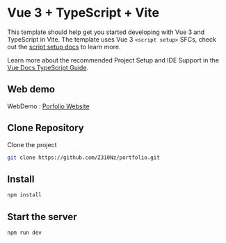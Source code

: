 # Vue 3 + TypeScript + Vite

This template should help get you started developing with Vue 3 and TypeScript in Vite. The template uses Vue 3 `<script setup>` SFCs, check out the [script setup docs](https://v3.vuejs.org/api/sfc-script-setup.html#sfc-script-setup) to learn more.

Learn more about the recommended Project Setup and IDE Support in the [Vue Docs TypeScript Guide](https://vuejs.org/guide/typescript/overview.html#project-setup).

## Web demo
WebDemo : [Porfolio Website](https://portfolio-ppalee.vercel.app/)

## Clone Repository

Clone the project

```bash
git clone https://github.com/Z310Nz/portfolio.git
```

## Install

```bash
npm install
```

## Start the server

```bash
npm run dev
```

